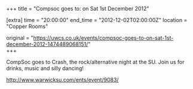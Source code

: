+++
title = "Compsoc goes to: on Sat 1st December 2012"

[extra]
time = "20:00:00"
end_time = "2012-12-02T02:00:00Z"
location = "Copper Rooms"

original = "https://uwcs.co.uk/events/compsoc-goes-to-on-sat-1st-december-2012-1474489068151/"    
+++

CompSoc goes to Crash, the rock/alternative night at the SU. Join us for drinks, music and silly dancing\!

http://www.warwicksu.com/ents/event/9083/

